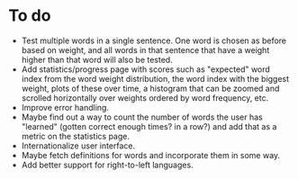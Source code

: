 # To do
* Test multiple words in a single sentence. One word is chosen as before based on weight, and all words in that sentence that have a weight higher than that word will also be tested.
* Add statistics/progress page with scores such as "expected" word index from the word weight distribution, the word index with the biggest weight, plots of these over time, a histogram that can be zoomed and scrolled horizontally over weights ordered by word frequency, etc. 
* Improve error handling.
* Maybe find out a way to count the number of words the user has "learned" (gotten correct enough times? in a row?) and add that as a metric on the statistics page.
* Internationalize user interface.
* Maybe fetch definitions for words and incorporate them in some way.
* Add better support for right-to-left languages.
